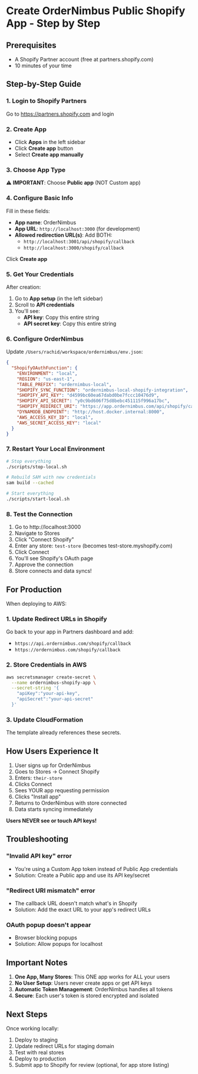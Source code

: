 # Create OrderNimbus Public Shopify App - Step by Step

## Prerequisites
- A Shopify Partner account (free at partners.shopify.com)
- 10 minutes of your time

## Step-by-Step Guide

### 1. Login to Shopify Partners
Go to https://partners.shopify.com and login

### 2. Create App
- Click **Apps** in the left sidebar
- Click **Create app** button
- Select **Create app manually**

### 3. Choose App Type
⚠️ **IMPORTANT**: Choose **Public app** (NOT Custom app)

### 4. Configure Basic Info
Fill in these fields:
- **App name**: OrderNimbus
- **App URL**: `http://localhost:3000` (for development)
- **Allowed redirection URL(s)**: Add BOTH:
  - `http://localhost:3001/api/shopify/callback`
  - `http://localhost:3000/shopify/callback`

Click **Create app**

### 5. Get Your Credentials
After creation:
1. Go to **App setup** (in the left sidebar)
2. Scroll to **API credentials**
3. You'll see:
   - **API key**: Copy this entire string
   - **API secret key**: Copy this entire string

### 6. Configure OrderNimbus

Update `/Users/rachid/workspace/ordernimbus/env.json`:

```json
{
  "ShopifyOAuthFunction": {
    "ENVIRONMENT": "local",
    "REGION": "us-east-1",
    "TABLE_PREFIX": "ordernimbus-local",
    "SHOPIFY_SYNC_FUNCTION": "ordernimbus-local-shopify-integration",
    "SHOPIFY_API_KEY": "d4599bc60ea67dabd0be7fccc10476d9",
    "SHOPIFY_API_SECRET": "y0c9bd606f75d8bebc451115f996a17bc",
    "SHOPIFY_REDIRECT_URI": "https://app.ordernimbus.com/api/shopify/callback",
    "DYNAMODB_ENDPOINT": "http://host.docker.internal:8000",
    "AWS_ACCESS_KEY_ID": "local",
    "AWS_SECRET_ACCESS_KEY": "local"
  }
}
```

### 7. Restart Your Local Environment

```bash
# Stop everything
./scripts/stop-local.sh

# Rebuild SAM with new credentials
sam build --cached

# Start everything
./scripts/start-local.sh
```

### 8. Test the Connection

1. Go to http://localhost:3000
2. Navigate to Stores
3. Click "Connect Shopify"
4. Enter any store: `test-store` (becomes test-store.myshopify.com)
5. Click Connect
6. You'll see Shopify's OAuth page
7. Approve the connection
8. Store connects and data syncs!

## For Production

When deploying to AWS:

### 1. Update Redirect URLs in Shopify
Go back to your app in Partners dashboard and add:
- `https://api.ordernimbus.com/shopify/callback`
- `https://ordernimbus.com/shopify/callback`

### 2. Store Credentials in AWS

```bash
aws secretsmanager create-secret \
  --name ordernimbus-shopify-app \
  --secret-string '{
    "apiKey":"your-api-key",
    "apiSecret":"your-api-secret"
  }'
```

### 3. Update CloudFormation
The template already references these secrets.

## How Users Experience It

1. User signs up for OrderNimbus
2. Goes to Stores → Connect Shopify
3. Enters: `their-store`
4. Clicks Connect
5. Sees YOUR app requesting permission
6. Clicks "Install app"
7. Returns to OrderNimbus with store connected
8. Data starts syncing immediately

**Users NEVER see or touch API keys!**

## Troubleshooting

### "Invalid API key" error
- You're using a Custom App token instead of Public App credentials
- Solution: Create a Public app and use its API key/secret

### "Redirect URI mismatch" error  
- The callback URL doesn't match what's in Shopify
- Solution: Add the exact URL to your app's redirect URLs

### OAuth popup doesn't appear
- Browser blocking popups
- Solution: Allow popups for localhost

## Important Notes

1. **One App, Many Stores**: This ONE app works for ALL your users
2. **No User Setup**: Users never create apps or get API keys
3. **Automatic Token Management**: OrderNimbus handles all tokens
4. **Secure**: Each user's token is stored encrypted and isolated

## Next Steps

Once working locally:
1. Deploy to staging
2. Update redirect URLs for staging domain
3. Test with real stores
4. Deploy to production
5. Submit app to Shopify for review (optional, for app store listing)